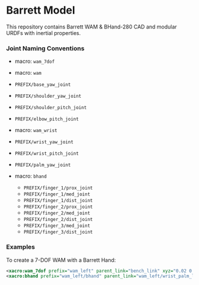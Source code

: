 Barrett Model
=============

This repository contains Barrett WAM & BHand-280 CAD and modular URDFs with inertial properties.

### Joint Naming Conventions

* macro: `wam_7dof`
 * macro: `wam`
  * `PREFIX/base_yaw_joint`
  * `PREFIX/shoulder_yaw_joint`
  * `PREFIX/shoulder_pitch_joint`
  * `PREFIX/elbow_pitch_joint`
 * macro: `wam_wrist`
  * `PREFIX/wrist_yaw_joint`
  * `PREFIX/wrist_pitch_joint`
  * `PREFIX/palm_yaw_joint`

* macro: `bhand`
  * `PREFIX/finger_1/prox_joint`
  * `PREFIX/finger_1/med_joint`
  * `PREFIX/finger_1/dist_joint`
  * `PREFIX/finger_2/prox_joint`
  * `PREFIX/finger_2/med_joint`
  * `PREFIX/finger_2/dist_joint`
  * `PREFIX/finger_3/med_joint`
  * `PREFIX/finger_3/dist_joint`

### Examples

To create a 7-DOF WAM with a Barrett Hand:

```xml
<xacro:wam_7dof prefix="wam_left" parent_link="bench_link" xyz="0.02 0.46 1" rpy="${PI} ${-PI/2} 0"/>
<xacro:bhand prefix="wam_left/bhand" parent_link="wam_left/wrist_palm_link" xyz="0 0 0.06" rpy="0 0 0"/>
```
